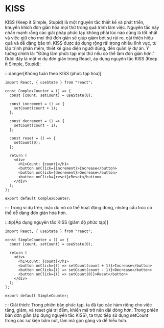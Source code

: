 # KISS

KISS (Keep it Simple, Stupid) là một nguyên tắc thiết kế và phát triển, khuyến khích đơn giản hóa mọi thứ trong quá trình làm việc. Nguyên tắc này nhấn mạnh rằng các giải pháp phức tạp không phải lúc nào cũng là tốt nhất và việc giữ cho mọi thứ đơn giản sẽ giúp giảm bớt sự rủi ro, cải thiện hiệu quả và dễ dàng bảo trì. KISS được áp dụng rộng rãi trong nhiều lĩnh vực, từ lập trình phần mềm, thiết kế giao diện người dùng, đến quản lý dự án. Ý tưởng chính là: "Đừng làm phức tạp mọi thứ nếu có thể làm đơn giản hơn." Dưới đây là một ví dụ đơn giản trong React, áp dụng nguyên tắc KISS (Keep it Simple, Stupid):

:::danger[Không tuân theo KISS (phức tạp hóa)]

```tsx
import React, { useState } from "react";

const ComplexCounter = () => {
  const [count, setCount] = useState(0);

  const increment = () => {
    setCount(count + 1);
  };

  const decrement = () => {
    setCount(count - 1);
  };

  const reset = () => {
    setCount(0);
  };

  return (
    <div>
      <h1>Count: {count}</h1>
      <button onClick={increment}>Increase</button>
      <button onClick={decrement}>Decrease</button>
      <button onClick={reset}>Reset</button>
    </div>
  );
};

export default ComplexCounter;
```

:::
Trong ví dụ trên, mặc dù nó có thể hoạt động đúng, nhưng cấu trúc có thể dễ dàng đơn giản hóa hơn.

:::tip[Áp dụng nguyên tắc KISS (giảm độ phức tạp)]

```tsx
import React, { useState } from "react";

const SimpleCounter = () => {
  const [count, setCount] = useState(0);

  return (
    <div>
      <h1>Count: {count}</h1>
      <button onClick={() => setCount(count + 1)}>Increase</button>
      <button onClick={() => setCount(count - 1)}>Decrease</button>
      <button onClick={() => setCount(0)}>Reset</button>
    </div>
  );
};

export default SimpleCounter;
```

:::
Giải thích:
Trong phiên bản phức tạp, ta đã tạo các hàm riêng cho việc tăng, giảm, và reset giá trị đếm, khiến mã trở nên dài dòng hơn.
Trong phiên bản đơn giản (áp dụng nguyên tắc KISS), ta trực tiếp sử dụng setCount trong các sự kiện bấm nút, làm mã gọn gàng và dễ hiểu hơn.
